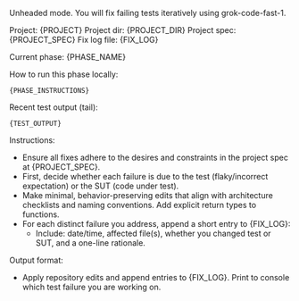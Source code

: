 Unheaded mode. You will fix failing tests iteratively using grok-code-fast-1.

Project: {PROJECT}
Project dir: {PROJECT_DIR}
Project spec: {PROJECT_SPEC}
Fix log file: {FIX_LOG}

Current phase: {PHASE_NAME}

How to run this phase locally:
```
{PHASE_INSTRUCTIONS}
```

Recent test output (tail):
```
{TEST_OUTPUT}
```

Instructions:
- Ensure all fixes adhere to the desires and constraints in the project spec at {PROJECT_SPEC}.
- First, decide whether each failure is due to the test (flaky/incorrect expectation) or the SUT (code under test).
- Make minimal, behavior-preserving edits that align with architecture checklists and naming conventions. Add explicit return types to functions.
- For each distinct failure you address, append a short entry to {FIX_LOG}:
  - Include: date/time, affected file(s), whether you changed test or SUT, and a one-line rationale.

Output format:
- Apply repository edits and append entries to {FIX_LOG}. Print to console which test failure you are working on.
